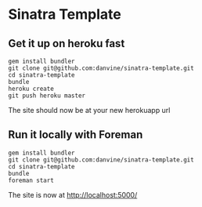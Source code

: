 Sinatra Template
================

Get it up on heroku fast
------------------------
```
gem install bundler
git clone git@github.com:danvine/sinatra-template.git
cd sinatra-template
bundle
heroku create
git push heroku master
```
The site should now be at your new herokuapp url

Run it locally with Foreman
---------------------------
```
gem install bundler
git clone git@github.com:danvine/sinatra-template.git
cd sinatra-template
bundle
foreman start
```
The site is now at [http://localhost:5000/](http://localhost:5000/)

